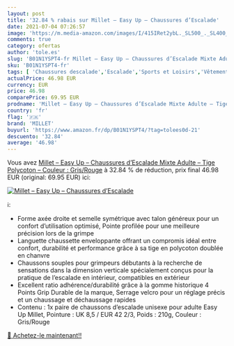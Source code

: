 ```yaml
---
layout: post
title: '32.84 % rabais sur Millet – Easy Up – Chaussures d’Escalade'
date: 2021-07-04 07:26:57
image: 'https://m.media-amazon.com/images/I/415IRet2ybL._SL500_._SL400_.jpg'
comments: true
category: ofertas
author: 'tole.es'
slug: 'B01N1YSPT4-fr Millet – Easy Up – Chaussures d’Escalade Mixte Adulte –...'
sku: 'B01N1YSPT4-fr'
tags: [ 'Chaussures descalade','Escalade','Sports et Loisirs','Vêtements et équipement de loisirs de plein air','millet', ]
actualPrice: 46.98 EUR
currency: EUR
price: 46.98
comparePrice: 69.95 EUR
prodname: 'Millet – Easy Up – Chaussures d’Escalade Mixte Adulte – Tige Polycoton – Couleur : Gris/Rouge'
country: 'fr'
flag: '🇫🇷'
brand: 'MILLET'
buyurl: 'https://www.amazon.fr/dp/B01N1YSPT4/?tag=tolees0d-21'
descuento: '32.84'
average: '46.98'
---
```


Vous avez [Millet – Easy Up – Chaussures d’Escalade Mixte Adulte – Tige Polycoton – Couleur : Gris/Rouge](https://www.amazon.fr/dp/B01N1YSPT4/?tag=tolees0d-21)  à  32.84 % de réduction, prix final  46.98 EUR (original: 69.95 EUR) ici:

[![Millet – Easy Up – Chaussures d’Escalade](https://m.media-amazon.com/images/I/415IRet2ybL._SL500_._SL400_.jpg)](https://www.amazon.fr/dp/B01N1YSPT4/?tag=tolees0d-21)

ℹ️:

- Forme axée droite et semelle symétrique avec talon généreux pour un confort d’utilisation optimisé, Pointe profilée pour une meilleure précision lors de la grimpe
- Languette chaussette enveloppante offrant un compromis idéal entre confort, durabilité et performance grâce à sa tige en polycoton doublée en chanvre
- Chaussons souples pour grimpeurs débutants à la recherche de sensations dans la dimension verticale spécialement conçus pour la pratique de l’escalade en intérieur, compatibles en extérieur
- Excellent ratio adhérence/durabilité grâce à la gomme historique 4 Points Grip Durable de la marque, Serrage velcro pour un réglage précis et un chaussage et déchaussage rapides
- Contenu : 1x paire de chaussons d’escalade unisexe pour adulte Easy Up Millet, Pointure : UK 8,5 / EUR 42 2/3, Poids : 210g, Couleur : Gris/Rouge

[🛒 Achetez-le maintenant!!](https://www.amazon.fr/dp/B01N1YSPT4/?tag=tolees0d-21)
